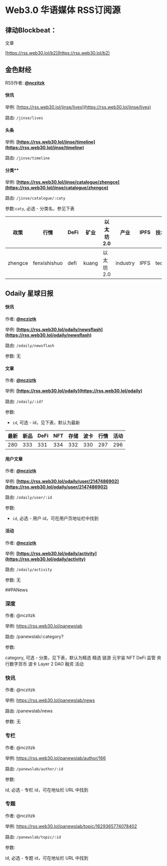 # Web3.0 华语媒体 RSS订阅源

## 律动Blockbeat：

文章

[https://rss.web30.lol/b2](https://rss.web30.lol/b2)

##  金色财经

RSS作者: **[@nczitzk](https://github.com/nczitzk)**

#### 快讯

举例: [https://rss.web30.lol/jinse/lives](https://rss.web30.lol/jinse/lives)

路由: `/jinse/lives`

#### 头条

举例: **[https://rss.web30.lol/jinse/timeline](https://rss.web30.lol/jinse/timeline)**

路由: `/jinse/timeline`

#### 分类**

举例: **[https://rss.web30.lol/jinse/catalogue/zhengce](https://rss.web30.lol/jinse/catalogue/zhengce)**

路由: `/jinse/catalogue/:caty`

参数:`caty`, 必选 - 分类名，参见下表

| 政策 | 行情 | DeFi | 矿业 | 以太坊 2.0 | 产业 | IPFS | 技术 | 百科 | 研报 |
| --- | --- | --- | --- | --- | --- | --- | --- | --- | --- |
| zhengce | fenxishishuo | defi | kuang | 以太坊 2.0 | industry | IPFS | tech | baike | capitalmarket |

## Odaily 星球日报

#### 快讯

作者: **[@ncziztk](https://github.com/ncziztk)**

举例: **[https://rss.web30.lol/odaily/newsflash](https://rss.web30.lol/odaily/newsflash)**

路由: `/odaily/newsflash`

参数: 无

#### 文章

作者: **[@ncziztk](https://github.com/ncziztk)**

举例: **[https://rss.web30.lol/odaily](https://rss.web30.lol/odaily)**

路由: `/odaily/:id?`

参数:

- `id`, 可选 - id，见下表，默认为最新

| 最新 | 新品 | DeFi | NFT | 存储 | 波卡 | 行情 | 活动 |
| --- | --- | --- | --- | --- | --- | --- | --- |
| 280 | 333 | 331 | 334 | 332 | 330 | 297 | 296 |

#### 用户文章

作者: **[@ncziztk](https://github.com/ncziztk)**

举例: **[https://rss.web30.lol/odaily/user/2147486902](https://rss.web30.lol/odaily/user/2147486902)**

路由: `/odaily/user/:id`

参数:

- `id`, 必选 - 用户 id，可在用户页地址栏中找到

#### 活动

作者: **[@ncziztk](https://github.com/ncziztk)**

举例: **[https://rss.web30.lol/odaily/activity](https://rss.web30.lol/odaily/activity)**

路由: `/odaily/activity`

参数: 无

##PANews
### 深度
作者: @nczitzk

举例: https://rss.web30.lol/panewslab

路由: /panewslab/:category?

参数:

category, 可选 - 分类，见下表，默认为精选
精选	链游	元宇宙	NFT	DeFi	监管	央行数字货币	波卡	Layer 2	DAO	融资	活动
### 快讯
作者: @nczitzk

举例: https://rss.web30.lol/panewslab/news

路由: /panewslab/news

参数: 无

### 专栏
作者: @nczitzk

举例: https://rss.web30.lol/panewslab/author/166

路由: `/panewslab/author/:id`

参数:

id, 必选 - 专栏 id，可在地址栏 URL 中找到
### 专题
作者: @nczitzk

举例: https://rss.web30.lol/panewslab/topic/1629365774078402

路由: `/panewslab/topic/:id`

参数:

id, 必选 - 专题 id，可在地址栏 URL 中找到
